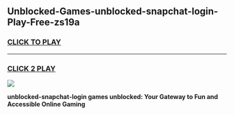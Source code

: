 
## Unblocked-Games-unblocked-snapchat-login-Play-Free-zs19a
<h3>
<a href="https://premium76.site?title=unblocked-snapchat-login&ref=18A1">CLICK TO PLAY</a></h3>
<hr>

<h3>
<a href="https://premium76.site?title=unblocked-snapchat-login&ref=18A1">CLICK 2 PLAY</a>
  
</h3>

<a href="https://premium76.site?title=unblocked-snapchat-login&ref=18A1"><img src="https://clearcache.store/games.png"></a>


**unblocked-snapchat-login games unblocked: Your Gateway to Fun and Accessible Online Gaming**
